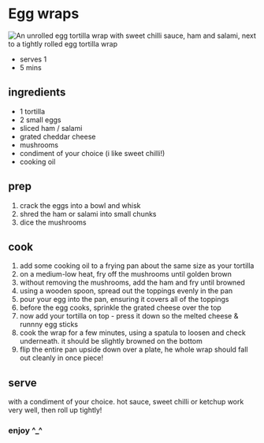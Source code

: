 # Egg wraps

![An unrolled egg tortilla wrap with sweet chilli sauce, ham and salami, next to a tightly rolled egg tortilla wrap](images/egg_wraps.jpg)

- serves 1
- 5 mins

## ingredients

- 1 tortilla
- 2 small eggs
- sliced ham / salami
- grated cheddar cheese
- mushrooms
- condiment of your choice (i like sweet chilli!)
- cooking oil

## prep

1. crack the eggs into a bowl and whisk
2. shred the ham or salami into small chunks
3. dice the mushrooms

## cook

1. add some cooking oil to a frying pan about the same size as your tortilla
2. on a medium-low heat, fry off the mushrooms until golden brown
3. without removing the mushrooms, add the ham and fry until browned
4. using a wooden spoon, spread out the toppings evenly in the pan
5. pour your egg into the pan, ensuring it covers all of the toppings
6. before the egg cooks, sprinkle the grated cheese over the top
7. now add your tortilla on top - press it down so the melted cheese & runnny egg sticks
8. cook the wrap for a few minutes, using a spatula to loosen and check underneath. it should be slightly browned on the bottom
9. flip the entire pan upside down over a plate, he whole wrap should fall out cleanly in once piece!

## serve

with a condiment of your choice. hot sauce, sweet chilli or ketchup work very well, then roll up tightly!

### enjoy ^_^